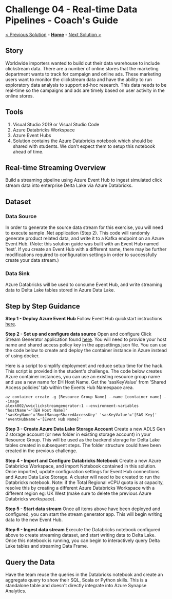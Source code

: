 # Challenge 04 - Real-time Data Pipelines - Coach's Guide 

[< Previous Solution](./Solution-03.md) - **[Home](./README.md)** - [Next Solution >](./Solution-05.md)

## Story
Worldwide importers wanted to build out their data warehouse to include clickstream data.  There are a number of online stores that the marketing department wants to track for campaign and online ads.  These marketing users want to monitor the clickstream data and have the ability to run exploratory data analysis to support ad-hoc research.  This data needs to be real-time so the campaigns and ads are timely based on user activity in the online stores.

## Tools
1. Visual Studio 2019 or Visual Studio Code
1. Azure Databricks Workspace
1. Azure Event Hubs
1. Solution contains the Azure Databricks notebook which should be shared with students.  We don't expect them to setup this notebook ahead of time.

## Real-time Streaming Overview
Build a streaming pipeline using Azure Event Hub to ingest simulated click stream data into enterprise Delta Lake via Azure Databricks.

## Dataset

### Data Source
In order to generate the source data stream for this exercise, you will need to execute sample .Net application (Step 2).  This code will randomly generate product related data, and write it to a Kafka endpoint on an Azure Event Hub.
(Note: this solution guide was built with an Event Hub named 'test'.  If you create an Event Hub with a different name, there may be further modifications required to configuration settings in order to successfully create your data stream.)

### Data Sink 
Azure Databricks will be used to consume Event Hub, and write streaming data to Delta Lake tables stored in Azure Data Lake.

## Step by Step Guidance

**Step 1 - Deploy Azure Event Hub**
Follow Event Hub quickstart instructions [here](https://docs.microsoft.com/en-us/azure/event-hubs/event-hubs-create).

**Step 2 - Set up and configure data source**
Open and configure Click Stream Generator application found [here](https://github.com/alexkarasek/ClickStreamGenerator).  You will need to provide your host name and shared access policy key in the appsettings.json file. You can use the code below to create and deploy the container instance in Azure instead of using docker. 

Here is a script to simplify deployment and reduce setup time for the hack.  This script is provided in the student's challenge. The code below creates Azure container instances, you can use an existing resource group name and use a new name for EH Host Name. Get the 'sasKeyValue' from 'Shared Access policies' tab within the Events Hub Namespace area. 

``` 
az container create -g [Resource Group Name] --name [container name] --image
alexk002/wwiclickstreamgenerator:1 --environment-variables 'hostName'='[EH Host Name]'
'sasKeyName'='RootManageSharedAccessKey' 'sasKeyValue'='[SAS Key]' 'eventHubName'='[Event Hub Name]'
```

**Step 3 - Create Azure Data Lake Storage Account**
Create a new ADLS Gen 2 storage account (or new folder in existing storage account) in your Resource Group.  This will be used as the backend storage for Delta Lake tables created in subsequent steps. The folder structure could have been created in the previous challenge.

**Step 4 - Import and Configure Databricks Notebook**
Create a new Azure Databricks Workspace, and import Notebook contained in this solution.  Once imported, update configuration settings for Event Hub connections and Azure Data Lake Storage. A cluster will need to be created to run the Databricks notebook. Note: if the Total Regional vCPU quota is at capacity, resolve this by creating a different Azure Databricks Workspace with a different region eg: UK West (make sure to delete the previous Azure Databricks workspace). 

**Step 5 - Start data stream**
Once all items above have been deployed and configured, you can start the stream generator app.  This will begin writing data to the new Event Hub.

**Step 6 - Ingest data stream**
Execute the Databricks notebook configured above to create streaming dataset, and start writing data to Delta Lake.  Once this notebook is running, you can begin to interactively query Delta Lake tables and streaming Data Frame.

## Query the Data
Have the team reuse the queries in the Databricks notebook and create an aggregate query to show their SQL, Scala or Python skills.  This is a standalone table and doesn't directly integrate into Azure Synapse Analytics. 
